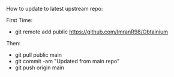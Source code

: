 How to update to latest upstream repo:

First Time:

- git remote add public https://github.com/ImranR98/Obtainium

Then:

- git pull public main
- git commit -am "Updated from main repo"
- git push origin main
